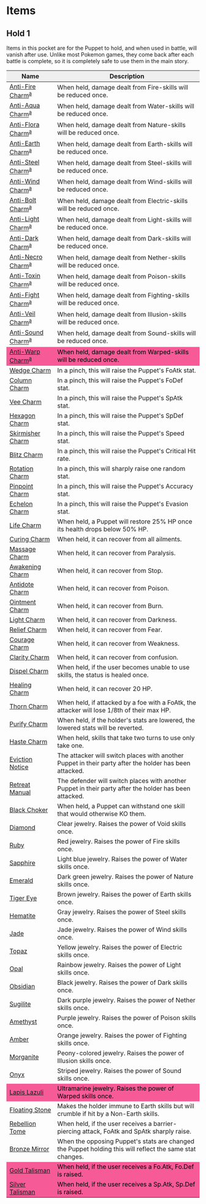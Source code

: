 # <span>Items</span>

<h2><span>Hold 1</span></h2>
<p>Items in this pocket are for the Puppet to hold, and when used in battle, will vanish after use. Unlike most Pokemon games, they come back after each battle is complete, so it is completely safe to use them in the main story.</p>

<table class="table_encore">
<thead><tr>
<th scope="col" style="background-color:#efefef;" class="headerSort" tabindex="0" role="columnheader button" title="Sort ascending">Name
</th>
<th scope="col" style="background-color:#efefef;" class="headerSort" tabindex="0" role="columnheader button" title="Sort ascending">Description
</th></tr></thead><tbody>
<tr>
<td><a href="/wiki/Anti-Fire_Charm" class="mw-redirect" title="Anti-Fire Charm">Anti-Fire Charm</a><sup class="reference plainlinks nourlexpansion" id="ref_a"><a href="#endnote_a">a</a></sup>
</td>
<td>When held, damage dealt from Fire-skills will be reduced once.
</td></tr>
<tr>
<td><a href="/wiki/Anti-Aqua_Charm" class="mw-redirect" title="Anti-Aqua Charm">Anti-Aqua Charm</a><sup class="reference plainlinks nourlexpansion" id="ref_a"><a href="#endnote_a">a</a></sup>
</td>
<td>When held, damage dealt from Water-skills will be reduced once.
</td></tr>
<tr>
<td><a href="/wiki/Anti-Flora_Charm" class="mw-redirect" title="Anti-Flora Charm">Anti-Flora Charm</a><sup class="reference plainlinks nourlexpansion" id="ref_a"><a href="#endnote_a">a</a></sup>
</td>
<td>When held, damage dealt from Nature-skills will be reduced once.
</td></tr>
<tr>
<td><a href="/wiki/Anti-Earth_Charm" class="mw-redirect" title="Anti-Earth Charm">Anti-Earth Charm</a><sup class="reference plainlinks nourlexpansion" id="ref_a"><a href="#endnote_a">a</a></sup>
</td>
<td>When held, damage dealt from Earth-skills will be reduced once.
</td></tr>
<tr>
<td><a href="/wiki/Anti-Steel_Charm" class="mw-redirect" title="Anti-Steel Charm">Anti-Steel Charm</a><sup class="reference plainlinks nourlexpansion" id="ref_a"><a href="#endnote_a">a</a></sup>
</td>
<td>When held, damage dealt from Steel-skills will be reduced once.
</td></tr>
<tr>
<td><a href="/wiki/Anti-Wind_Charm" class="mw-redirect" title="Anti-Wind Charm">Anti-Wind Charm</a><sup class="reference plainlinks nourlexpansion" id="ref_a"><a href="#endnote_a">a</a></sup>
</td>
<td>When held, damage dealt from Wind-skills will be reduced once.
</td></tr>
<tr>
<td><a href="/wiki/Anti-Bolt_Charm" class="mw-redirect" title="Anti-Bolt Charm">Anti-Bolt Charm</a><sup class="reference plainlinks nourlexpansion" id="ref_a"><a href="#endnote_a">a</a></sup>
</td>
<td>When held, damage dealt from Electric-skills will be reduced once.
</td></tr>
<tr>
<td><a href="/wiki/Anti-Light_Charm" class="mw-redirect" title="Anti-Light Charm">Anti-Light Charm</a><sup class="reference plainlinks nourlexpansion" id="ref_a"><a href="#endnote_a">a</a></sup>
</td>
<td>When held, damage dealt from Light-skills will be reduced once.
</td></tr>
<tr>
<td><a href="/wiki/Anti-Dark_Charm" class="mw-redirect" title="Anti-Dark Charm">Anti-Dark Charm</a><sup class="reference plainlinks nourlexpansion" id="ref_a"><a href="#endnote_a">a</a></sup>
</td>
<td>When held, damage dealt from Dark-skills will be reduced once.
</td></tr>
<tr>
<td><a href="/wiki/Anti-Necro_Charm" class="mw-redirect" title="Anti-Necro Charm">Anti-Necro Charm</a><sup class="reference plainlinks nourlexpansion" id="ref_a"><a href="#endnote_a">a</a></sup>
</td>
<td>When held, damage dealt from Nether-skills will be reduced once.
</td></tr>
<tr>
<td><a href="/wiki/Anti-Toxin_Charm" class="mw-redirect" title="Anti-Toxin Charm">Anti-Toxin Charm</a><sup class="reference plainlinks nourlexpansion" id="ref_a"><a href="#endnote_a">a</a></sup>
</td>
<td>When held, damage dealt from Poison-skills will be reduced once.
</td></tr>
<tr>
<td><a href="/wiki/Anti-Fight_Charm" class="mw-redirect" title="Anti-Fight Charm">Anti-Fight Charm</a><sup class="reference plainlinks nourlexpansion" id="ref_a"><a href="#endnote_a">a</a></sup>
</td>
<td>When held, damage dealt from Fighting-skills will be reduced once.
</td></tr>
<tr>
<td><a href="/wiki/Anti-Veil_Charm" class="mw-redirect" title="Anti-Veil Charm">Anti-Veil Charm</a><sup class="reference plainlinks nourlexpansion" id="ref_a"><a href="#endnote_a">a</a></sup>
</td>
<td>When held, damage dealt from Illusion-skills will be reduced once.
</td></tr>
<tr>
<td><a href="/wiki/Anti-Sound_Charm" class="mw-redirect" title="Anti-Sound Charm">Anti-Sound Charm</a><sup class="reference plainlinks nourlexpansion" id="ref_a"><a href="#endnote_a">a</a></sup>
</td>
<td>When held, damage dealt from Sound-skills will be reduced once.
</td></tr>
<tr>
<td style="background-color: #F75B97; color: black;"><a href="/wiki/Anti-Warp_Charm" class="mw-redirect" title="Anti-Warp Charm">Anti-Warp Charm</a><sup class="reference plainlinks nourlexpansion" id="ref_a"><a href="#endnote_a">a</a></sup>
</td>
<td style="background-color: #F75B97; color: black;">When held, damage dealt from Warped-skills will be reduced once.
</td></tr>
<tr>
<td><a href="/wiki/Wedge_Charm?action=edit&amp;redlink=1" class="new" title="Wedge Charm (page does not exist)">Wedge Charm</a>
</td>
<td>In a pinch, this will raise the Puppet's FoAtk stat.
</td></tr>
<tr>
<td><a href="/wiki/Column_Charm?action=edit&amp;redlink=1" class="new" title="Column Charm (page does not exist)">Column Charm</a>
</td>
<td>In a pinch, this will raise the Puppet's FoDef stat.
</td></tr>
<tr>
<td><a href="/wiki/Vee_Charm?action=edit&amp;redlink=1" class="new" title="Vee Charm (page does not exist)">Vee Charm</a>
</td>
<td>In a pinch, this will raise the Puppet's SpAtk stat.
</td></tr>
<tr>
<td><a href="/wiki/Hexagon_Charm?action=edit&amp;redlink=1" class="new" title="Hexagon Charm (page does not exist)">Hexagon Charm</a>
</td>
<td>In a pinch, this will raise the Puppet's SpDef stat.
</td></tr>
<tr>
<td><a href="/wiki/Skirmisher_Charm?action=edit&amp;redlink=1" class="new" title="Skirmisher Charm (page does not exist)">Skirmisher Charm</a>
</td>
<td>In a pinch, this will raise the Puppet's Speed stat.
</td></tr>
<tr>
<td><a href="/wiki/Blitz_Charm?action=edit&amp;redlink=1" class="new" title="Blitz Charm (page does not exist)">Blitz Charm</a>
</td>
<td>In a pinch, this will raise the Puppet's Critical Hit rate.
</td></tr>
<tr>
<td><a href="/wiki/Rotation_Charm?action=edit&amp;redlink=1" class="new" title="Rotation Charm (page does not exist)">Rotation Charm</a>
</td>
<td>In a pinch, this will sharply raise one random stat.
</td></tr>
<tr>
<td><a href="/wiki/Pinpoint_Charm?action=edit&amp;redlink=1" class="new" title="Pinpoint Charm (page does not exist)">Pinpoint Charm</a>
</td>
<td>In a pinch, this will raise the Puppet's Accuracy stat.
</td></tr>
<tr>
<td><a href="/wiki/Echelon_Charm?action=edit&amp;redlink=1" class="new" title="Echelon Charm (page does not exist)">Echelon Charm</a>
</td>
<td>In a pinch, this will raise the Puppet's Evasion stat.
</td></tr>
<tr>
<td><a href="/wiki/Life_Charm" class="mw-redirect" title="Life Charm">Life Charm</a>
</td>
<td>When held, a Puppet will restore 25% HP once its health drops below 50% HP.
</td></tr>
<tr>
<td><a href="/wiki/Curing_Charm" class="mw-redirect" title="Curing Charm">Curing Charm</a>
</td>
<td>When held, it can recover from all ailments.
</td></tr>
<tr>
<td><a href="/wiki/Massage_Charm" class="mw-redirect" title="Massage Charm">Massage Charm</a>
</td>
<td>When held, it can recover from Paralysis.
</td></tr>
<tr>
<td><a href="/wiki/Awakening_Charm" class="mw-redirect" title="Awakening Charm">Awakening Charm</a>
</td>
<td>When held, it can recover from Stop.
</td></tr>
<tr>
<td><a href="/wiki/Antidote_Charm" class="mw-redirect" title="Antidote Charm">Antidote Charm</a>
</td>
<td>When held, it can recover from Poison.
</td></tr>
<tr>
<td><a href="/wiki/Ointment_Charm" class="mw-redirect" title="Ointment Charm">Ointment Charm</a>
</td>
<td>When held, it can recover from Burn.
</td></tr>
<tr>
<td><a href="/wiki/Light_Charm" class="mw-redirect" title="Light Charm">Light Charm</a>
</td>
<td>When held, it can recover from Darkness.
</td></tr>
<tr>
<td><a href="/wiki/Relief_Charm" class="mw-redirect" title="Relief Charm">Relief Charm</a>
</td>
<td>When held, it can recover from Fear.
</td></tr>
<tr>
<td><a href="/wiki/Courage_Charm" class="mw-redirect" title="Courage Charm">Courage Charm</a>
</td>
<td>When held, it can recover from Weakness.
</td></tr>
<tr>
<td><a href="/wiki/Clarity_Charm" class="mw-redirect" title="Clarity Charm">Clarity Charm</a>
</td>
<td>When held, it can recover from confusion.
</td></tr>
<tr>
<td><a href="/wiki/Dispel_Charm" class="mw-redirect" title="Dispel Charm">Dispel Charm</a>
</td>
<td>When held, if the user becomes unable to use skills, the status is healed once.
</td></tr>
<tr>
<td><a href="/wiki/Healing_Charm?action=edit&amp;redlink=1" class="new" title="Healing Charm (page does not exist)">Healing Charm</a>
</td>
<td>When held, it can recover 20 HP.
</td></tr>
<tr>
<td><a href="/wiki/Thorn_Charm?action=edit&amp;redlink=1" class="new" title="Thorn Charm (page does not exist)">Thorn Charm</a>
</td>
<td>When held, if attacked by a foe with a FoAtk, the attacker will lose 1/8th of their max HP.
</td></tr>
<tr>
<td><a href="/wiki/Purify_Charm?action=edit&amp;redlink=1" class="new" title="Purify Charm (page does not exist)">Purify Charm</a>
</td>
<td>When held, if the holder's stats are lowered, the lowered stats will be reverted.
</td></tr>
<tr>
<td><a href="/wiki/Haste_Charm?action=edit&amp;redlink=1" class="new" title="Haste Charm (page does not exist)">Haste Charm</a>
</td>
<td>When held, skills that take two turns to use only take one.
</td></tr>
<tr>
<td><a href="/wiki/Eviction_Notice?action=edit&amp;redlink=1" class="new" title="Eviction Notice (page does not exist)">Eviction Notice</a>
</td>
<td>The attacker will switch places with another Puppet in their party after the holder has been attacked.
</td></tr>
<tr>
<td><a href="/wiki/Retreat_Manual?action=edit&amp;redlink=1" class="new" title="Retreat Manual (page does not exist)">Retreat Manual</a>
</td>
<td>The defender will switch places with another Puppet in their party after the holder has been attacked.
</td></tr>
<tr>
<td><a href="/wiki/Black_Choker?action=edit&amp;redlink=1" class="new" title="Black Choker (page does not exist)">Black Choker</a>
</td>
<td>When held, a Puppet can withstand one skill that would otherwise KO them.
</td></tr>
<tr>
<td><a href="/wiki/Type-Boosting_Items" title="Type-Boosting Items">Diamond</a>
</td>
<td>Clear jewelry. Raises the power of Void skills once.
</td></tr>
<tr>
<td><a href="/wiki/Type-Boosting_Items" title="Type-Boosting Items">Ruby</a>
</td>
<td>Red jewelry. Raises the power of Fire skills once.
</td></tr>
<tr>
<td><a href="/wiki/Type-Boosting_Items" title="Type-Boosting Items">Sapphire</a>
</td>
<td>Light blue jewelry. Raises the power of Water skills once.
</td></tr>
<tr>
<td><a href="/wiki/Type-Boosting_Items" title="Type-Boosting Items">Emerald</a>
</td>
<td>Dark green jewelry. Raises the power of Nature skills once.
</td></tr>
<tr>
<td><a href="/wiki/Type-Boosting_Items" title="Type-Boosting Items">Tiger Eye</a>
</td>
<td>Brown jewelry. Raises the power of Earth skills once.
</td></tr>
<tr>
<td><a href="/wiki/Type-Boosting_Items" title="Type-Boosting Items">Hematite</a>
</td>
<td>Gray jewelry. Raises the power of Steel skills once.
</td></tr>
<tr>
<td><a href="/wiki/Type-Boosting_Items" title="Type-Boosting Items">Jade</a>
</td>
<td>Jade jewelry. Raises the power of Wind skills once.
</td></tr>
<tr>
<td><a href="/wiki/Type-Boosting_Items" title="Type-Boosting Items">Topaz</a>
</td>
<td>Yellow jewelry. Raises the power of Electric skills once.
</td></tr>
<tr>
<td><a href="/wiki/Type-Boosting_Items" title="Type-Boosting Items">Opal</a>
</td>
<td>Rainbow jewelry. Raises the power of Light skills once.
</td></tr>
<tr>
<td><a href="/wiki/Type-Boosting_Items" title="Type-Boosting Items">Obsidian</a>
</td>
<td>Black jewelry. Raises the power of Dark skills once.
</td></tr>
<tr>
<td><a href="/wiki/Type-Boosting_Items" title="Type-Boosting Items">Sugilite</a>
</td>
<td>Dark purple jewelry. Raises the power of Nether skills once.
</td></tr>
<tr>
<td><a href="/wiki/Type-Boosting_Items" title="Type-Boosting Items">Amethyst</a>
</td>
<td>Purple jewelry. Raises the power of Poison skills once.
</td></tr>
<tr>
<td><a href="/wiki/Type-Boosting_Items" title="Type-Boosting Items">Amber</a>
</td>
<td>Orange jewelry. Raises the power of Fighting skills once.
</td></tr>
<tr>
<td><a href="/wiki/Type-Boosting_Items" title="Type-Boosting Items">Morganite</a>
</td>
<td>Peony-colored jewelry. Raises the power of Illusion skills once.
</td></tr>
<tr>
<td><a href="/wiki/Type-Boosting_Items" title="Type-Boosting Items">Onyx</a>
</td>
<td>Striped jewelry. Raises the power of Sound skills once.
</td></tr>
<tr>
<td style="background-color: #F75B97; color: black;"><a href="/wiki/Type-Boosting_Items" title="Type-Boosting Items">Lapis Lazuli</a>
</td>
<td style="background-color: #F75B97; color: black;">Ultramarine jewelry. Raises the power of Warped skills once.
</td></tr>
<tr>
<td><a href="/wiki/Floating_Stone?action=edit&amp;redlink=1" class="new" title="Floating Stone (page does not exist)">Floating Stone</a>
</td>
<td>Makes the holder immune to Earth skills but will crumble if hit by a Non-Earth skills.
</td></tr>
<tr>
<td><a href="/wiki/Rebellion_Tome?action=edit&amp;redlink=1" class="new" title="Rebellion Tome (page does not exist)">Rebellion Tome</a>
</td>
<td>When held, if the user receives a barrier-piercing attack, FoAtk and SpAtk sharply raise.
</td></tr>
<tr>
<td><a href="/wiki/Bronze_Mirror?action=edit&amp;redlink=1" class="new" title="Bronze Mirror (page does not exist)">Bronze Mirror</a>
</td>
<td>When the opposing Puppet's stats are changed the Puppet holding this will reflect the same stat changes.
</td></tr>
<tr>
<td style="background-color: #F75B97; color: black;"><a href="/wiki/Gold_Talisman?action=edit&amp;redlink=1" class="new" title="Gold Talisman (page does not exist)">Gold Talisman</a>
</td>
<td style="background-color: #F75B97; color: black;">When held, if the user receives a Fo.Atk, Fo.Def is raised.
</td></tr>
<tr>
<td style="background-color: #F75B97; color: black;"><a href="/wiki/Silver_Talisman?action=edit&amp;redlink=1" class="new" title="Silver Talisman (page does not exist)">Silver Talisman</a>
</td>
<td style="background-color: #F75B97; color: black;">When held, if the user receives a Sp.Atk, Sp.Def is raised.
</td></tr>
</tbody>
<tfoot>
  
</tfoot>
</table>
